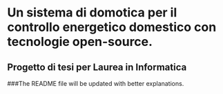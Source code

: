 # Un sistema di domotica per il controllo energetico domestico con tecnologie open-source.

## Progetto di tesi per Laurea in Informatica

###The README file will be updated with better explanations.


